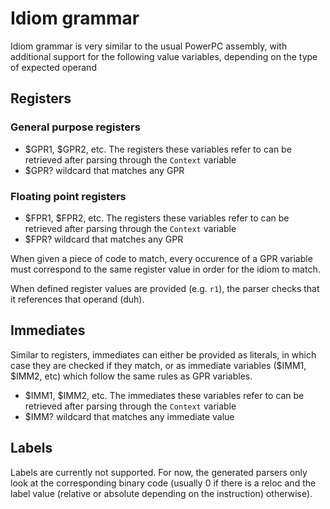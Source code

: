 # Idiom grammar
Idiom grammar is very similar to the usual PowerPC assembly, with additional support for the following value variables, depending on the type of expected operand

## Registers
### General purpose registers
- $GPR1, $GPR2, etc. The registers these variables refer to can be retrieved after parsing through the `Context` variable
- $GPR? wildcard that matches any GPR

### Floating point registers
- $FPR1, $FPR2, etc. The registers these variables refer to can be retrieved after parsing through the `Context` variable
- $FPR? wildcard that matches any GPR

When given a piece of code to match, every occurence of a GPR variable must correspond to the same register value in order for the idiom to match.

When defined register values are provided (e.g. `r1`), the parser checks that it references that operand (duh).

## Immediates
Similar to registers, immediates can either be provided as literals, in which case they are checked if they match, or as immediate variables 
($IMM1, $IMM2, etc) which follow the same rules as GPR variables.

- $IMM1, $IMM2, etc. The immediates these variables refer to can be retrieved after parsing through the `Context` variable
- $IMM? wildcard that matches any immediate value

## Labels
Labels are currently not supported. For now, the generated parsers only look at the corresponding binary code 
(usually 0 if there is a reloc and the label value (relative or absolute depending on the instruction) otherwise).
